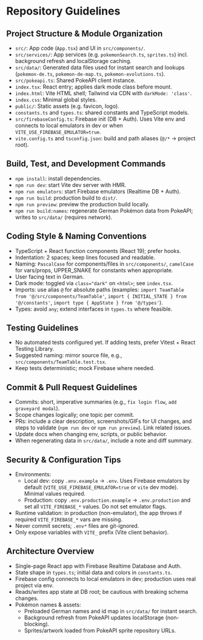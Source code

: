 # Repository Guidelines

## Project Structure & Module Organization
- `src/`: App code (`App.tsx`) and UI in `src/components/`.
- `src/services/`: App services (e.g. `pokemonSearch.ts`, `sprites.ts`) incl. background refresh and localStorage caching.
- `src/data/`: Generated data files used for instant search and lookups (`pokemon-de.ts`, `pokemon-de-map.ts`, `pokemon-evolutions.ts`).
- `src/pokeapi.ts`: Shared PokeAPI client instance.
- `index.tsx`: React entry; applies dark mode class before mount.
- `index.html`: Vite HTML shell; Tailwind via CDN with `darkMode: 'class'`.
- `index.css`: Minimal global styles.
- `public/`: Static assets (e.g. favicon, logo).
- `constants.ts` and `types.ts`: shared constants and TypeScript models.
- `src/firebaseConfig.ts`: Firebase init (DB + Auth). Uses Vite env and connects to local emulators in dev or when `VITE_USE_FIREBASE_EMULATOR=true`.
- `vite.config.ts` and `tsconfig.json`: build and path aliases (`@/*` → project root).

## Build, Test, and Development Commands
- `npm install`: install dependencies.
- `npm run dev`: start Vite dev server with HMR.
- `npm run emulators`: start Firebase emulators (Realtime DB + Auth).
- `npm run build`: production build to `dist/`.
- `npm run preview`: preview the production build locally.
- `npm run build:names`: regenerate German Pokémon data from PokeAPI; writes to `src/data/` (requires network).

## Coding Style & Naming Conventions
- TypeScript + React function components (React 19); prefer hooks.
- Indentation: 2 spaces; keep lines focused and readable.
- Naming: `PascalCase` for components/files in `src/components/`, `camelCase` for vars/props, UPPER_SNAKE for constants when appropriate.
- User facing text in German.
- Dark mode: toggled via `class="dark"` on `<html>`; see `index.tsx`.
- Imports: use alias `@` for absolute paths (examples: `import TeamTable from '@/src/components/TeamTable'`, `import { INITIAL_STATE } from '@/constants'`, `import type { AppState } from '@/types'`).
- Types: avoid `any`; extend interfaces in `types.ts` where feasible.

## Testing Guidelines
- No automated tests configured yet. If adding tests, prefer Vitest + React Testing Library.
- Suggested naming: mirror source file, e.g., `src/components/TeamTable.test.tsx`.
- Keep tests deterministic; mock Firebase where needed.

## Commit & Pull Request Guidelines
- Commits: short, imperative summaries (e.g., `fix login flow`, `add graveyard modal`).
- Scope changes logically; one topic per commit.
- PRs: include a clear description, screenshots/GIFs for UI changes, and steps to validate (`npm run dev` or `npm run preview`). Link related issues.
- Update docs when changing env, scripts, or public behavior.
 - When regenerating data in `src/data/`, include a note and diff summary.

## Security & Configuration Tips
- Environments:
  - Local dev: copy `.env.example` → `.env`. Uses Firebase emulators by default (`VITE_USE_FIREBASE_EMULATOR=true` or `vite` dev mode). Minimal values required.
  - Production: copy `.env.production.example` → `.env.production` and set all `VITE_FIREBASE_*` values. Do not set emulator flags.
- Runtime validation: in production (non-emulator), the app throws if required `VITE_FIREBASE_*` vars are missing.
- Never commit secrets; `.env*` files are git-ignored.
- Only expose variables with `VITE_` prefix (Vite client behavior).

## Architecture Overview
- Single-page React app with Firebase Realtime Database and Auth.
- State shape in `types.ts`; initial data and colors in `constants.ts`.
- Firebase config connects to local emulators in dev; production uses real project via env.
- Reads/writes app state at DB root; be cautious with breaking schema changes.
- Pokémon names & assets:
  - Preloaded German names and id map in `src/data/` for instant search.
  - Background refresh from PokeAPI updates localStorage (non-blocking).
  - Sprites/artwork loaded from PokeAPI sprite repository URLs.

